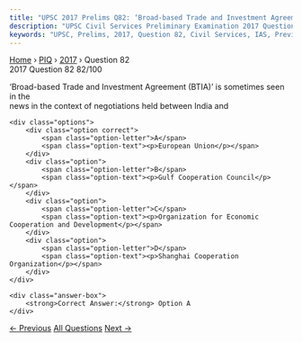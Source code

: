 ```yaml
---
title: "UPSC 2017 Prelims Q82: ‘Broad-based Trade and Investment Agreement (BTIA)’ is somet..."
description: "UPSC Civil Services Preliminary Examination 2017 Question 82 with options and answer"
keywords: "UPSC, Prelims, 2017, Question 82, Civil Services, IAS, Previous Year Questions"
---
```


<nav class="breadcrumb">
    <a href="../../">Home</a>
    <span>›</span>
    <a href="../">PIQ</a>
    <span>›</span>
    <a href="./">2017</a>
    <span>›</span>
    <span>Question 82</span>
</nav>

<div class="question-header">
    <div class="question-meta">
        <span class="year-badge">2017</span>
        <span class="question-number">Question 82</span>
        <span class="progress">82/100</span>
    </div>
    <div class="progress-bar">
        <div class="progress-fill" style="width: 82.0%"></div>
    </div>
</div>

<div class="question-content">
    <div class="question-text">
        <p>‘Broad-based Trade and Investment Agreement (BTIA)’ is sometimes seen in the<br />
news in the context of negotiations held between India and</p>
    </div>
    
    <div class="options">
        <div class="option correct">
            <span class="option-letter">A</span>
            <span class="option-text"><p>European Union</p></span>
        </div>
        <div class="option">
            <span class="option-letter">B</span>
            <span class="option-text"><p>Gulf Cooperation Council</p></span>
        </div>
        <div class="option">
            <span class="option-letter">C</span>
            <span class="option-text"><p>Organization for Economic Cooperation and Development</p></span>
        </div>
        <div class="option">
            <span class="option-letter">D</span>
            <span class="option-text"><p>Shanghai Cooperation Organization</p></span>
        </div>
    </div>

    <div class="answer-box">
        <strong>Correct Answer:</strong> Option A
    </div>
</div>

<div class="question-nav">
    <a href="../q081-what-isare-the-most-likely-advantages-of-implement/" class="nav-btn prev">← Previous</a>
    <a href="../" class="nav-btn center">All Questions</a>
    <a href="../q083-consider-the-following-statements-1-india-has-rati/" class="nav-btn next">Next →</a>
</div>
